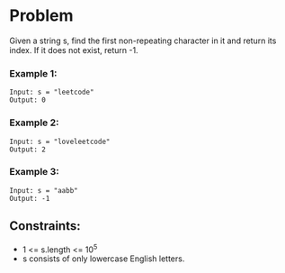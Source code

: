 # Problem

Given a string s, find the first non-repeating character in it and return its index. If it does not exist, return -1.

### Example 1:

```
Input: s = "leetcode"
Output: 0
```

### Example 2:

```
Input: s = "loveleetcode"
Output: 2
```

### Example 3:

```
Input: s = "aabb"
Output: -1
```

## Constraints:

- 1 <= s.length <= 10<sup>5</sup>
- s consists of only lowercase English letters.
